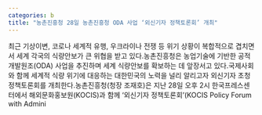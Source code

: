 ```yaml
---
categories: b
title: "농촌진흥청 28일 농촌진흥청 ODA 사업 ‘외신기자 정책토론회’ 개최"
---
```

최근 기상이변, 코로나 세계적 유행, 우크라이나 전쟁 등 위기 상황이 복합적으로 겹치면서 세계 각국의 식량안보가 큰 위협을 받고 있다.농촌진흥청은 농업기술에 기반한 공적개발원조(ODA) 사업을 추진하며 세계 식량안보를 확보하는 데 앞장서고 있다.국제사회와 함께 세계적 식량 위기에 대응하는 대한민국의 노력을 널리 알리고자 외신기자 초청 정책토론회를 개최한다.농촌진흥청(청장 조재호)은 지난 28일 오후 2시 한국프레스센터에서 해외문화홍보원(KOCIS)과 함께 ‘외신기자 정책토론회’(KOCIS Policy Forum with Admini